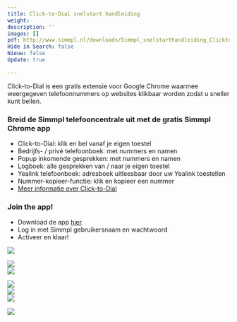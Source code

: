 ```yaml
---
title: Click-to-Dial snelstart handleiding
weight: 
description: ''
images: []
pdf: http://www.simmpl.nl/downloads/Simmpl_snelstarthandleiding_ClicktoDial.pdf
Hide in Search: false
Nieuw: false
Update: true

---
```

Click-to-Dial is een gratis extensie voor Google Chrome waarmee weergegeven telefoonnummers op websites klikbaar worden zodat u sneller kunt bellen.

<h3>Breid de Simmpl telefooncentrale uit met de gratis Simmpl Chrome app</h3>

* Click-to-Dial: klik en bel vanaf je eigen toestel
* Bedrijfs- / privé telefoonboek: met nummers en namen
* Popup inkomende gesprekken: met nummers en namen
* Logboek: alle gesprekken van / naar je eigen toestel
* Yealink telefoonboek: adresboek uitleesbaar door uw Yealink toestellen
* Nummer-kopieer-functie: klik en kopieer een nummer
* <a href="https://www.callvoiptelefonie.nl/clicktodial/" target="_blank">Meer informatie over Click-to-Dial</a>

<h3>Join the app!</h3>

* Download de app <a href="https://goo.gl/Px9dGE" target="_blank">hier</a>
* Log in met Simmpl gebruikersnaam en wachtwoord
* Activeer en klaar!

![](https://res.cloudinary.com/callvoip/image/upload/v1565088973/click2dial-yealink-1_au2gwv.png)

![](https://res.cloudinary.com/callvoip/image/upload/v1565093891/click2dial-snelstart-1_migwer.png)  
![](https://res.cloudinary.com/callvoip/image/upload/v1565093933/click2dial-snelstart-2_bqpsrt.png)

![](https://res.cloudinary.com/callvoip/image/upload/v1565094000/click2dial-snelstart-3_lz291k.png)  
![](https://res.cloudinary.com/callvoip/image/upload/v1565094052/click2dial-snelstart-4_hffavv.png)  
![](https://res.cloudinary.com/callvoip/image/upload/v1565094139/click2dial-snelstart-5_dsfkai.png)

![](https://res.cloudinary.com/callvoip/image/upload/v1565094187/click2dial-snelstart-6_yjegzw.png)